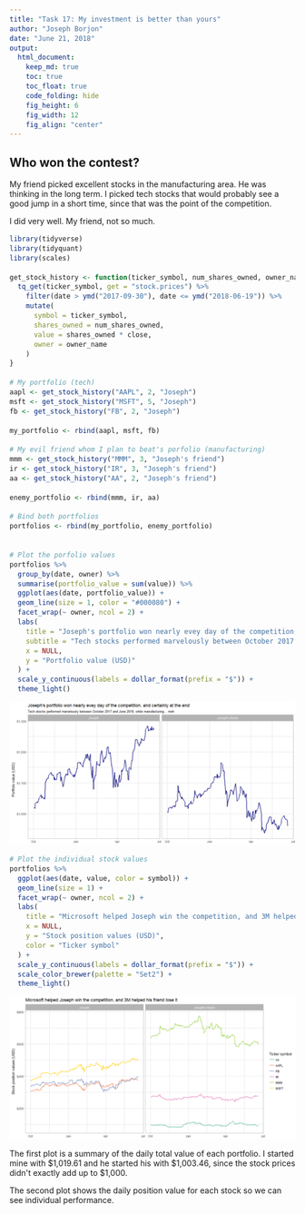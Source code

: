 ```yaml
---
title: "Task 17: My investment is better than yours"
author: "Joseph Borjon"
date: "June 21, 2018"
output:
  html_document:
    keep_md: true
    toc: true
    toc_float: true
    code_folding: hide
    fig_height: 6
    fig_width: 12
    fig_align: "center"
---
```




## Who won the contest?

My friend picked excellent stocks in the manufacturing area. He was thinking in the long term. I picked tech stocks that would probably see a good jump in a short time, since that was the point of the competition.

I did very well. My friend, not so much.


```r
library(tidyverse)
library(tidyquant)
library(scales)

get_stock_history <- function(ticker_symbol, num_shares_owned, owner_name) {
  tq_get(ticker_symbol, get = "stock.prices") %>%
    filter(date > ymd("2017-09-30"), date <= ymd("2018-06-19")) %>%
    mutate(
      symbol = ticker_symbol,
      shares_owned = num_shares_owned,
      value = shares_owned * close,
      owner = owner_name
    )
}

# My portfolio (tech)
aapl <- get_stock_history("AAPL", 2, "Joseph")
msft <- get_stock_history("MSFT", 5, "Joseph")
fb <- get_stock_history("FB", 2, "Joseph")

my_portfolio <- rbind(aapl, msft, fb)

# My evil friend whom I plan to beat's porfolio (manufacturing)
mmm <- get_stock_history("MMM", 3, "Joseph's friend")
ir <- get_stock_history("IR", 3, "Joseph's friend")
aa <- get_stock_history("AA", 2, "Joseph's friend")

enemy_portfolio <- rbind(mmm, ir, aa)

# Bind both portfolios
portfolios <- rbind(my_portfolio, enemy_portfolio)


# Plot the porfolio values
portfolios %>%
  group_by(date, owner) %>%
  summarise(portfolio_value = sum(value)) %>%
  ggplot(aes(date, portfolio_value)) +
  geom_line(size = 1, color = "#000080") +
  facet_wrap(~ owner, ncol = 2) +
  labs(
    title = "Joseph's portfolio won nearly evey day of the competition, and certainly at the end",
    subtitle = "Tech stocks performed marvelously between October 2017 and June 2018, while manufacturing... meh",
    x = NULL,
    y = "Portfolio value (USD)"
  ) +
  scale_y_continuous(labels = dollar_format(prefix = "$")) +
  theme_light()
```

![](task-17_files/figure-html/plot_stocks-1.png)<!-- -->

```r
# Plot the individual stock values
portfolios %>%
  ggplot(aes(date, value, color = symbol)) +
  geom_line(size = 1) +
  facet_wrap(~ owner, ncol = 2) +
  labs(
    title = "Microsoft helped Joseph win the competition, and 3M helped his friend lose it",
    x = NULL,
    y = "Stock position values (USD)",
    color = "Ticker symbol"
  ) +
  scale_y_continuous(labels = dollar_format(prefix = "$")) +
  scale_color_brewer(palette = "Set2") +
  theme_light()
```

![](task-17_files/figure-html/plot_stocks-2.png)<!-- -->

The first plot is a summary of the daily total value of each portfolio. I started mine with $1,019.61 and he started his with $1,003.46, since the stock prices didn't exactly add up to $1,000.

The second plot shows the daily position value for each stock so we can see individual performance.
